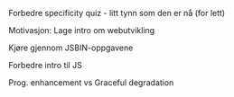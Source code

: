 
Forbedre specificity quiz - litt tynn som den er nå (for lett)

Motivasjon: Lage intro om webutvikling

Kjøre gjennom JSBIN-oppgavene

Forbedre intro til JS

Prog. enhancement vs Graceful degradation
